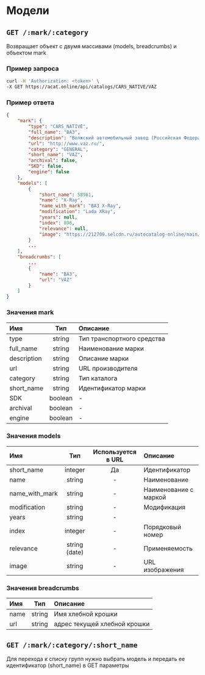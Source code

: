 # Модели

## `GET /:mark/:category`

Возвращает объект с двумя массивами (models, breadcrumbs) и объектом mark

### Пример запроса

```bash
curl -H 'Authorization: <token>' \
-X GET https://acat.online/api/catalogs/CARS_NATIVE/VAZ
```

### Пример ответа

```json
{
    "mark": {
        "type": "CARS_NATIVE",
        "full_name": "ВАЗ",
        "description": "Волжский автомобильный завод (Российская Федерация, г.Тольятти)",
        "url": "http://www.vaz.ru/",
        "category": "GENERAL",
        "short_name": "VAZ",
        "archival": false,
        "SKD": false,
        "engine": false
    },
    "models": [
        {
            "short_name": 58961,
            "name": "X-Ray",
            "name_with_mark": "ВАЗ X-Ray",
            "modification": "Lada XRay",
            "years": null,
            "index": 896,
            "relevance": null,
            "image": "https://212709.selcdn.ru/autocatalog-online/main/models/58961.jpg"
        }
        ...
    ],
    "breadcrumbs": [
        ...
        {
            "name": "ВАЗ",
            "url": "VAZ"
        }
    ]
}
```

### Значения mark

| Имя | Тип | Описание |
| :---- | :------: | :--------------- |
| type | string | Тип транспортного средства |
| full_name | string | Наименование марки |
| description | string | Описание марки |
| url | string | URL производителя |
| category | string | Тип каталога |
| short_name | string | Идентификатор марки |
| SDK | boolean | - | Параметр крупноузлового каталога |
| archival | boolean | - | Параметр архивного каталога |
| engine | boolean | - | Параметр каталога двигателей |


### Значения models

| Имя | Тип | Используется в URL | Описание |
| :---- | :------: | :------: | :--------------- |
| short_name | integer | Да | Идентификатор |
| name | string | - | Наименование |
| name_with_mark | string | - | Наименование с маркой |
| modification | string | - | Модификация |
| years | string | - |  |
| index | integer | - | Порядковый номер |
| relevance | string (date) | - | Применяемость |
| image | string | - | URL изображения |

### Значения breadcrumbs

| Имя | Тип | Описание |
| :---- | :------: | :--------------- |
| name | string | Имя хлебной крошки |
| url | string | адрес текущей хлебной крошки |


## `GET /:mark/:category/:short_name`

Для перехода к списку групп нужно выбрать модель и передать ее идентификатор (short_name) в GET параметры
